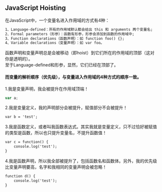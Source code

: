 ## JavaScript Hoisting
在JavaScript中，一个变量名进入作用域的方式有4种：
```txt
1、Language-defined：所有的作用域默认都会给出 this 和 arguments 两个变量名;
2、Formal parameters（形参）：函数有形参，形参会添加到函数的作用域中;
3、Function declarations（函数声明）：如 function foo() {};
4、Variable declarations（变量声明）：如 var foo。
```
函数声明和变量声明总是会被移动（即hoist）到它们所在的作用域的顶部（这对你是透明的）。  
至于Language-defined和形参，显然，它们已经在顶部了。
#### 而变量的解析顺序（优先级），与变量进入作用域的4种方式的顺序一致。
1.我是变量声明，我会被提升在作用域顶端！
```js
var a;
```
2.我是变量定义，我的声明部分会被提升，赋值部分不会被提升！
```txt
var b = 'test';
```
3.我是函数定义，或者叫我函数表达式。其实我就是变量定义，只不过恰好被赋值的类型是函数，所以也只提升变量名，不提升函数值！
```txt
var c = function() {
    console.log('test');
}
```
4.我是函数声明，所以我全部被提升了，包括函数名和函数体。另外，我的优先级比变量声明要高，名字和我相同的变量声明会被忽略！
```txt
function d() {
    console.log('test');
}
```
